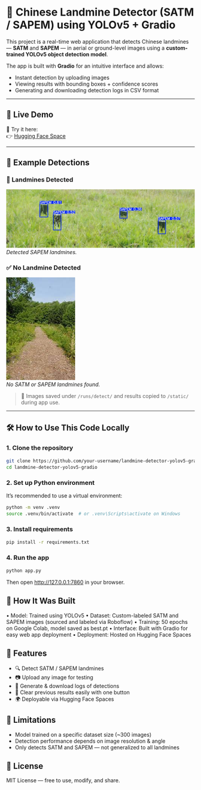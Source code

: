 # 🧨 Chinese Landmine Detector (SATM / SAPEM) using YOLOv5 + Gradio

This project is a real-time web application that detects Chinese landmines — **SATM** and **SAPEM** — in aerial or ground-level images using a **custom-trained YOLOv5 object detection model**.

The app is built with **Gradio** for an intuitive interface and allows:
- Instant detection by uploading images
- Viewing results with bounding boxes + confidence scores
- Generating and downloading detection logs in CSV format

---

## 🔗 Live Demo

🎯 Try it here:  
👉 [Hugging Face Space](https://huggingface.co/spaces/OvasProg/landmine-detector)

---

## 📸 Example Detections

### 🚨 Landmines Detected
![SATM detected](examples/sapem_detected.jpg)  
*Detected SAPEM landmines.*

### ✅ No Landmine Detected
![No detection](examples/no_landmine.jpg)  
*No SATM or SAPEM landmines found.*

> 📂 Images saved under `/runs/detect/` and results copied to `/static/` during app use.

---

## 🛠️ How to Use This Code Locally

### 1. Clone the repository
```bash
git clone https://github.com/your-username/landmine-detector-yolov5-gradio.git
cd landmine-detector-yolov5-gradio
```
### 2. Set up Python environment

It’s recommended to use a virtual environment:
```bash
python -m venv .venv
source .venv/bin/activate  # or .venv\Scripts\activate on Windows
```
### 3. Install requirements

```bash
pip install -r requirements.txt
```
### 4. Run the app

```bash
python app.py
```

Then open http://127.0.0.1:7860 in your browser.

## 🧠 How It Was Built

•	Model: Trained using YOLOv5
•	Dataset: Custom-labeled SATM and SAPEM images (sourced and labeled via Roboflow)
•	Training: 50 epochs on Google Colab, model saved as best.pt
•	Interface: Built with Gradio for easy web app deployment
•	Deployment: Hosted on Hugging Face Spaces

## 📄 Features
- 🔍 Detect SATM / SAPEM landmines
- 📷 Upload any image for testing
- 📝 Generate & download logs of detections
- 🧹 Clear previous results easily with one button
- 🌍 Deployable via Hugging Face Spaces

## 🚧 Limitations
-	Model trained on a specific dataset size (~300 images)
-	Detection performance depends on image resolution & angle
-	Only detects SATM and SAPEM — not generalized to all landmines

## 📜 License

MIT License — free to use, modify, and share.
